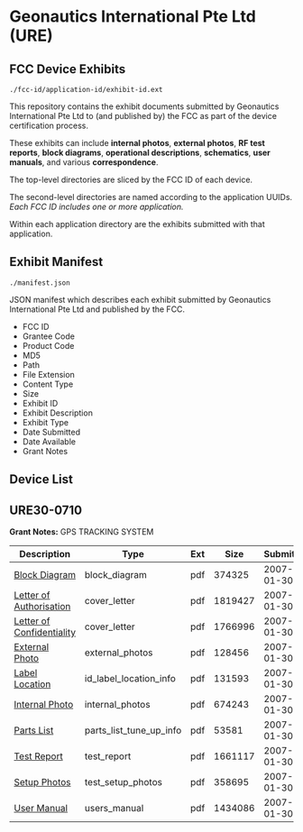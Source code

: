 # Geonautics International Pte Ltd (URE)
## FCC Device Exhibits

```
./fcc-id/application-id/exhibit-id.ext
```

This repository contains the exhibit documents submitted by Geonautics International Pte Ltd to (and published by) the FCC as part of the device certification process.

These exhibits can include **internal photos**, **external photos**, **RF test reports**, **block diagrams**, **operational descriptions**, **schematics**, **user manuals**, and various **correspondence**.

The top-level directories are sliced by the FCC ID of each device.

The second-level directories are named according to the application UUIDs. *Each FCC ID includes one or more application.*

Within each application directory are the exhibits submitted with that application. 

## Exhibit Manifest

```
./manifest.json
```

JSON manifest which describes each exhibit submitted by Geonautics International Pte Ltd and published by the FCC.

- FCC ID
- Grantee Code
- Product Code
- MD5
- Path
- File Extension
- Content Type
- Size
- Exhibit ID
- Exhibit Description
- Exhibit Type
- Date Submitted
- Date Available
- Grant Notes

## Device List
## URE30-0710
**Grant Notes:** GPS TRACKING SYSTEM

| Description | Type | Ext | Size | Submitted | Available |
| ----------- | ---- | --- | ---- | --------- | --------- |
| [Block Diagram](URE30-0710/894736286790ec5273d242c46cf69843/752524.pdf) | block_diagram | pdf | 374325 | 2007-01-30 | 2007-01-30 |
| [Letter of Authorisation](URE30-0710/894736286790ec5273d242c46cf69843/752525.pdf) | cover_letter | pdf | 1819427 | 2007-01-30 | 2007-01-30 |
| [Letter of Confidentiality](URE30-0710/894736286790ec5273d242c46cf69843/752526.pdf) | cover_letter | pdf | 1766996 | 2007-01-30 | 2007-01-30 |
| [External Photo](URE30-0710/894736286790ec5273d242c46cf69843/752527.pdf) | external_photos | pdf | 128456 | 2007-01-30 | 2007-01-30 |
| [Label Location](URE30-0710/894736286790ec5273d242c46cf69843/752528.pdf) | id_label_location_info | pdf | 131593 | 2007-01-30 | 2007-01-30 |
| [Internal Photo](URE30-0710/894736286790ec5273d242c46cf69843/752529.pdf) | internal_photos | pdf | 674243 | 2007-01-30 | 2007-01-30 |
| [Parts List](URE30-0710/894736286790ec5273d242c46cf69843/752531.pdf) | parts_list_tune_up_info | pdf | 53581 | 2007-01-30 | 2007-01-30 |
| [Test Report](URE30-0710/894736286790ec5273d242c46cf69843/752533.pdf) | test_report | pdf | 1661117 | 2007-01-30 | 2007-01-30 |
| [Setup Photos](URE30-0710/894736286790ec5273d242c46cf69843/752534.pdf) | test_setup_photos | pdf | 358695 | 2007-01-30 | 2007-01-30 |
| [User Manual](URE30-0710/894736286790ec5273d242c46cf69843/752535.pdf) | users_manual | pdf | 1434086 | 2007-01-30 | 2007-01-30 |
